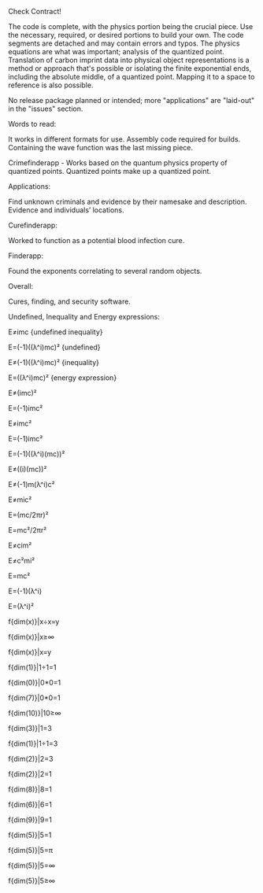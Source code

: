 Check Contract!

The code is complete, with the physics portion being the crucial piece. Use the necessary, required, or desired portions to build your own. The code segments are detached and may contain errors and typos. The physics equations are what was important; analysis of the quantized point. Translation of carbon imprint data into physical object representations is a method or approach that's possible or isolating the finite exponential ends, including the absolute middle, of a quantized point. Mapping it to a space to reference is also possible.

No release package planned or intended; more "applications" are "laid-out" in the "issues" section.


Words to read:

It works in different formats for use.
Assembly code required for builds.
Containing the wave function was the last missing piece.

Crimefinderapp - Works based on the quantum physics property of quantized points. Quantized points make up a quantized point.

Applications:

Find unknown criminals and evidence by their namesake and description.
Evidence and individuals’ locations.

Curefinderapp:

Worked to function as a potential blood infection cure.

Finderapp:

Found the exponents correlating to several random objects.

Overall:

Cures, finding, and security software.

Undefined, Inequality and Energy expressions:

E≠imc {undefined inequality}

E=(-1)((λ^i)mc)² {undefined}

E≠(-1)((λ^i)mc)² {inequality}

E=((λ^i)mc)² {energy expression}


E≠(imc)²

E=(-1)imc²

E≠imc²

E=(-1)imc²

E=(-1)((λ^i)(mc))²

E≠((i)(mc))²

E≠(-1)m(λ^i)c²

E≠mic²

E=(mc/2πr)²

E=mc²/2πr²

E≠cim²

E≠c²mi²

E=mc²

E=(-1)(λ^i)

E=(λ^i)²


f{dim(x)}|x÷x=y

f{dim(x)}|x≥∞

f{dim(x)}|x=y

f{dim(1)}|1÷1=1

f{dim(0)}|0*0=1

f{dim(7)}|0*0=1

f{dim(10)}|10≥∞

f{dim(3)}|1=3

f{dim(1)}|1÷1=3

f{dim(2)}|2=3

f{dim(2)}|2=1

f{dim(8)}|8=1

f{dim(6)}|6=1

f{dim(9)}|9=1

f{dim(5)}|5=1

f{dim(5)}|5=π

f{dim(5)}|5=∞

f{dim(5)}|5≥∞